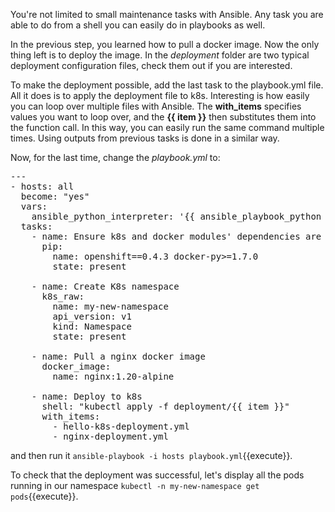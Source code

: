 You're not limited to small maintenance tasks with Ansible.
Any task you are able to do from a shell you can easily do in playbooks as well.

In the previous step, you learned how to pull a docker image. Now the only thing left is to deploy the image. In the _deployment_ folder are two typical deployment configuration files, check them out if you are interested.

To make the deployment possible, add the last task to the playbook.yml file. All it does is to apply the deployment file to k8s. Interesting is how easily you can loop over multiple files with Ansible. The __with_items__ specifies values you want to loop over, and the __{{ item }}__ then substitutes them into the function call. In this way, you can easily run the same command multiple times. Using outputs from previous tasks is done in a similar way.

Now, for the last time, change the _playbook.yml_ to:
<pre class="file"
 data-filename="./playbook.yml"
  data-target="replace">
---
- hosts: all
  become: "yes"
  vars:
    ansible_python_interpreter: '{{ ansible_playbook_python }}'
  tasks:
    - name: Ensure k8s and docker modules' dependencies are installed.
      pip:
        name: openshift==0.4.3 docker-py>=1.7.0
        state: present

    - name: Create K8s namespace
      k8s_raw:
        name: my-new-namespace
        api_version: v1
        kind: Namespace
        state: present

    - name: Pull a nginx docker image
      docker_image:
        name: nginx:1.20-alpine

    - name: Deploy to k8s
      shell: "kubectl apply -f deployment/{{ item }}"
      with_items:
        - hello-k8s-deployment.yml
        - nginx-deployment.yml
</pre>

and then run it `ansible-playbook -i hosts playbook.yml`{{execute}}.

To check that the deployment was successful, let's display all the pods running in our namespace `kubectl -n my-new-namespace get pods`{{execute}}.
